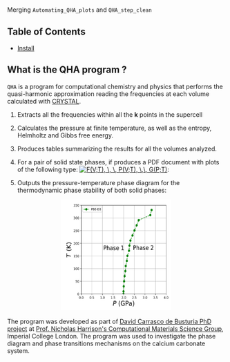 #

Merging `Automating_QHA_plots` and `QHA_step_clean` 

## Table of Contents

- [Install](#install)



## What is the QHA program ?
 
 `QHA` is a program for computational chemistry and physics that performs the quasi-harmonic approximation reading the frequencies at each volume calculated with [CRYSTAL](http://www.crystal.unito.it/index.php). 
 
1. Extracts all the frequencies within all the **k** points in the supercell

[comment]: <> ( * Fits the frequency of each normal mode with respect to the volume.)

2. Calculates the pressure at finite temperature, as well as the entropy, Helmholtz and Gibbs free energy.
3. Produces tables summarizing the results for all the volumes analyzed.
4. For a pair of solid state phases, if produces a PDF document with plots of the following type: <a href="https://www.codecogs.com/eqnedit.php?latex=F(V;T),&space;\,&space;\,&space;P(V;T),&space;\,\,&space;G(P;T)" target="_blank"><img src="https://latex.codecogs.com/gif.latex?F(V;T),&space;\,&space;\,&space;P(V;T),&space;\,\,&space;G(P;T)" title="F(V;T), \, \, P(V;T), \,\, G(P;T)" /></a>:

5. Outputs the pressure-temperature phase diagram for the thermodynamic phase stability of both solid phases: 

<!--<img  align="center" src="https://github.com/DavidCdeB/QHA_2D/blob/master/Images_for_README_md/PT_phase_Boundary_edit.png" width="256" height="256" title="Github Logo"> -->
<p align="center">
  <img width="256" height="256" src="https://github.com/DavidCdeB/QHA_2D/blob/master/Images_for_README_md/PT_phase_Boundary_edit.png">
</p>

 
The program was developed as part of [David Carrasco de Busturia PhD project](https://www.imperial.ac.uk/people/d.carrasco-de-busturia/) at [Prof. Nicholas Harrison's Computational Materials Science Group](http://www.imperial.ac.uk/computational-materials-science/), Imperial College London. The program was used to investigate the phase diagram and phase transitions mechanisms on the calcium carbonate system.
